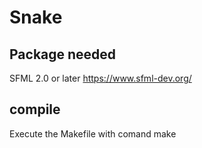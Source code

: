 # Snake
## Package needed
SFML 2.0 or later
https://www.sfml-dev.org/
## compile 
Execute the Makefile with comand 
make